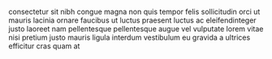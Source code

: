 consectetur sit nibh congue magna non quis tempor felis sollicitudin orci ut
mauris lacinia ornare faucibus ut luctus praesent luctus ac eleifendinteger
justo laoreet nam pellentesque pellentesque augue vel vulputate lorem vitae
nisi pretium justo mauris ligula interdum vestibulum eu gravida a ultrices
efficitur cras quam at